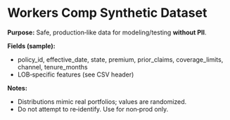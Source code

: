 # Workers Comp Synthetic Dataset

**Purpose:** Safe, production‑like data for modeling/testing **without PII**.

**Fields (sample):**
- policy_id, effective_date, state, premium, prior_claims, coverage_limits, channel, tenure_months
- LOB‑specific features (see CSV header)

**Notes:**
- Distributions mimic real portfolios; values are randomized.
- Do not attempt to re‑identify. Use for non‑prod only.
